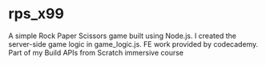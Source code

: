# rps_x99
A simple Rock Paper Scissors game built using Node.js.
I created the server-side game logic in game_logic.js. FE work provided by codecademy.
Part of my Build APIs from Scratch immersive course
